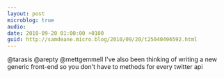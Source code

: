 ```yaml
---
layout: post
microblog: true
audio: 
date: 2010-09-20 01:00:00 +0100
guid: http://samdeane.micro.blog/2010/09/20/t25040496592.html
---
```

@tarasis @arepty @mettgemmell I've also been thinking of writing a new generic front-end so you don't have to methods for every twitter api

